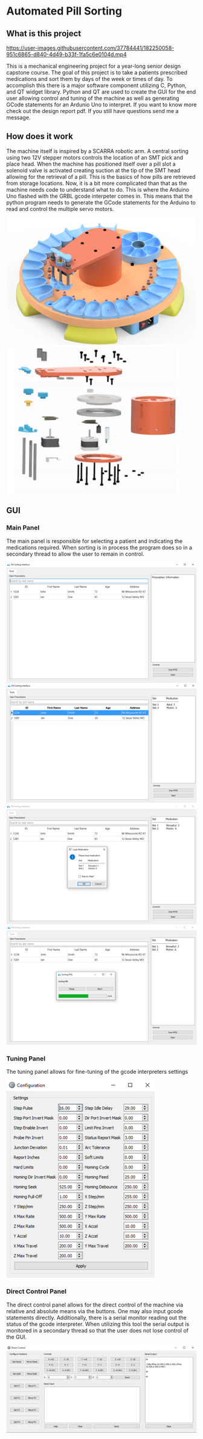 # Automated Pill Sorting
## What is this project 


https://user-images.githubusercontent.com/37784441/182250058-951c6865-d840-4d49-b33f-1fa5c6e0104d.mp4



This is a mechanical engineering project for a year-long senior design capstone course. The goal of this project is to take a patients prescribed medications and sort them by days of the week or times of day. To accomplish this there is a major software component utilizing C, Python, and QT widget library. Python and QT are used to create the GUI for the end user allowing control and tuning of the machine as well as generating GCode statements for an Ardunio Uno to interpret. If you want to know more check out the design report pdf. If you still have questions send me a message. 
## How does it work
The machine itself is inspired by a SCARRA robotic arm. A central sorting using two 12V stepper motors controls the location of an SMT pick and place head. When the machine has positioned itself over a pill slot a solenoid valve is activated creating suction at the tip of the SMT head allowing for the retrieval of a pill. This is the basics of how pills are retrieved from storage locations. Now, it is a bit more complicated than that as the machine needs code to understand what to do. This is where the Arduino Uno flashed with the GRBL gcode interpeter comes in. This means that the python program needs to generate the GCode statements for the Arduino to read and control the multiple servo motors.  

![Screenshot](https://github.com/timMetzger/SeniorDesignPillSorting/blob/master/Pictures/FINAL_CAD.png?raw=true)
![Screenshot](https://github.com/timMetzger/SeniorDesignPillSorting/blob/master/Pictures/Exploded_Head.png?raw=true)

## GUI

### Main Panel
The main panel is responsible for selecting a patient and indicating the medications required. When sorting is in process the program does so in a secondary thread to allow the user to remain in control. 

![Screenshot](https://github.com/timMetzger/SeniorDesignPillSorting/blob/master/Pictures/GUI_1.png?raw=true)
![Screenshot](https://github.com/timMetzger/SeniorDesignPillSorting/blob/master/Pictures/GUI_2.png?raw=true)
![Screenshot](https://github.com/timMetzger/SeniorDesignPillSorting/blob/master/Pictures/GUI_5.png?raw=true)
![Screenshot](https://github.com/timMetzger/SeniorDesignPillSorting/blob/master/Pictures/GUI_6.png?raw=true)

### Tuning Panel
The tuning panel allows for fine-tuning of the gcode interpreters settings 

![Screenshot](https://github.com/timMetzger/SeniorDesignPillSorting/blob/master/Pictures/GUI_3.png?raw=true)
### Direct Control Panel
The direct control panel allows for the direct control of the machine via relative and absolute means via the buttons. One may also input gcode statements directly. Additionally, there is a serial monitor reading out the status of the gcode interpreter. When utilizing this tool the serial output is monitored in a secondary thread so that the user does not lose control of the GUI. 

![Screenshot](https://github.com/timMetzger/SeniorDesignPillSorting/blob/master/Pictures/GUI_4.png?raw=true)

